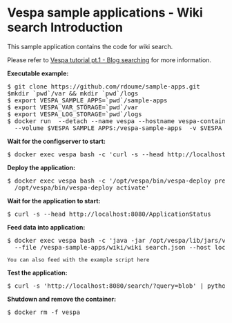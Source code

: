 <!-- Copyright 2017 Yahoo Holdings. Licensed under the terms of the Apache 2.0 license. See LICENSE in the project root. -->
# Vespa sample applications - Wiki search Introduction

This sample application contains the code for wiki search.

Please refer to
[Vespa tutorial pt.1 - Blog searching](http://docs.vespa.ai/documentation/tutorials/blog-search.html)
for more information.


**Executable example:**
<pre data-test="exec">
$ git clone https://github.com/rdoume/sample-apps.git
$mkdir `pwd`/var && mkdir `pwd`/logs
$ export VESPA_SAMPLE_APPS=`pwd`/sample-apps
$ export VESPA_VAR_STORAGE=`pwd`/var
$ export VESPA_LOG_STORAGE=`pwd`/logs
$ docker run  --detach --name vespa --hostname vespa-container --privileged \
  --volume $VESPA_SAMPLE_APPS:/vespa-sample-apps  -v $VESPA_VAR_STORAGE:/opt/vespa/var -v $VESPA_LOG_STORAGE:/opt/vespa/logs --publish 8080:8080 vespaengine/vespa
</pre>
**Wait for the configserver to start:**
<pre data-test="exec" data-test-wait-for="200 OK">
$ docker exec vespa bash -c 'curl -s --head http://localhost:19071/ApplicationStatus'
</pre>
**Deploy the application:**
<pre data-test="exec">
$ docker exec vespa bash -c '/opt/vespa/bin/vespa-deploy prepare /vespa-sample-apps/wiki/src/main/application &amp;&amp; \
  /opt/vespa/bin/vespa-deploy activate'
</pre>
**Wait for the application to start:**
<pre data-test="exec" data-test-wait-for="200 OK">
$ curl -s --head http://localhost:8080/ApplicationStatus
</pre>
**Feed data into application:**
<pre data-test="exec">
$ docker exec vespa bash -c 'java -jar /opt/vespa/lib/jars/vespa-http-client-jar-with-dependencies.jar --verbose \
  --file /vespa-sample-apps/wiki/wiki_search.json --host localhost --port 8080'
</pre>
    You can also feed with the example script here
**Test the application:**
<pre data-test="exec" data-test-assert-contains="Gerald Finley is passionate about the art of the art song">
$ curl -s 'http://localhost:8080/search/?query=blob' | python -m json.tool
</pre>
**Shutdown and remove the container:**
<pre data-test="after">
$ docker rm -f vespa
</pre>
